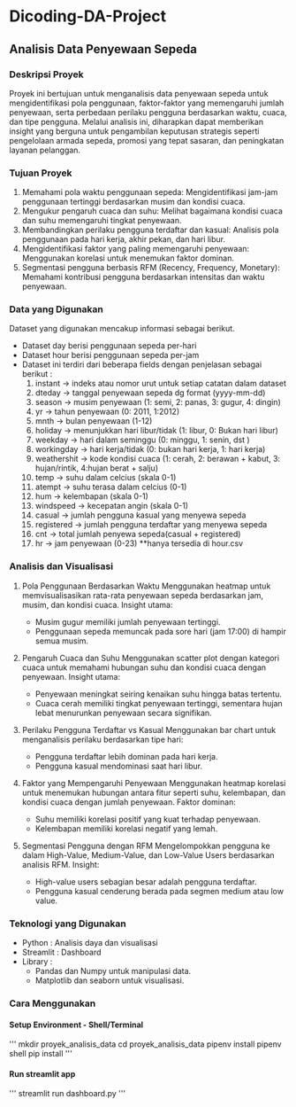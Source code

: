 # Dicoding-DA-Project

## Analisis Data Penyewaan Sepeda

### Deskripsi Proyek
Proyek ini bertujuan untuk menganalisis data penyewaan sepeda untuk mengidentifikasi pola penggunaan, faktor-faktor yang memengaruhi jumlah penyewaan, serta perbedaan perilaku pengguna berdasarkan waktu, cuaca, dan tipe pengguna. Melalui analisis ini, diharapkan dapat memberikan insight yang berguna untuk pengambilan keputusan strategis seperti pengelolaan armada sepeda, promosi yang tepat sasaran, dan peningkatan layanan pelanggan.

### Tujuan Proyek
1. Memahami pola waktu penggunaan sepeda: Mengidentifikasi jam-jam penggunaan tertinggi berdasarkan musim dan kondisi cuaca.
2. Mengukur pengaruh cuaca dan suhu: Melihat bagaimana kondisi cuaca dan suhu memengaruhi tingkat penyewaan.
3. Membandingkan perilaku pengguna terdaftar dan kasual: Analisis pola penggunaan pada hari kerja, akhir pekan, dan hari libur.
4. Mengidentifikasi faktor yang paling memengaruhi penyewaan: Menggunakan korelasi untuk menemukan faktor dominan.
5. Segmentasi pengguna berbasis RFM (Recency, Frequency, Monetary): Memahami kontribusi pengguna berdasarkan intensitas dan waktu penyewaan.

### Data yang Digunakan
Dataset yang digunakan mencakup informasi sebagai berikut. 
- Dataset day berisi penggunaan sepeda per-hari
- Dataset hour berisi penggunaan sepeda per-jam
- Dataset ini terdiri dari beberapa fields dengan penjelasan sebagai berikut : 
    1. instant -> indeks atau nomor urut untuk setiap catatan dalam dataset 
    2. dteday -> tanggal penyewaan sepeda dg format (yyyy-mm-dd)
    3. season -> musim penyewaan (1: semi, 2: panas, 3: gugur, 4: dingin)
    4. yr -> tahun penyewaan (0: 2011, 1:2012)
    5. mnth -> bulan penyewaan (1-12)
    6. holiday -> menunjukkan hari libur/tidak (1: libur, 0: Bukan hari libur)
    7. weekday -> hari dalam seminggu (0: minggu, 1: senin, dst )
    8. workingday -> hari kerja/tidak (0: bukan hari kerja, 1: hari kerja)
    9. weathershit -> kode kondisi cuaca (1: cerah, 2: berawan + kabut, 3: hujan/rintik, 4:hujan berat + salju)
    10. temp -> suhu dalam celcius (skala 0-1)
    11. atempt -> suhu terasa dalam celcius (0-1)
    12. hum -> kelembapan (skala 0-1)
    13. windspeed -> kecepatan angin (skala 0-1)
    14. casual -> jumlah pengguna kasual yang menyewa sepeda 
    15. registered -> jumlah pengguna terdaftar yang menyewa sepeda
    16. cnt -> total jumlah penyewa sepeda(casual + registered)
    17. hr -> jam penyewaan (0-23) **hanya tersedia di hour.csv

### Analisis dan Visualisasi
1. Pola Penggunaan Berdasarkan Waktu
    Menggunakan heatmap untuk memvisualisasikan rata-rata penyewaan sepeda berdasarkan jam, musim, dan kondisi cuaca. Insight utama:
    - Musim gugur memiliki jumlah penyewaan tertinggi.
    - Penggunaan sepeda memuncak pada sore hari (jam 17:00) di hampir semua musim.

2. Pengaruh Cuaca dan Suhu
    Menggunakan scatter plot dengan kategori cuaca untuk memahami hubungan suhu dan kondisi cuaca dengan penyewaan. Insight utama:
    - Penyewaan meningkat seiring kenaikan suhu hingga batas tertentu.
    - Cuaca cerah memiliki tingkat penyewaan tertinggi, sementara hujan lebat menurunkan penyewaan secara signifikan.

3. Perilaku Pengguna Terdaftar vs Kasual
    Menggunakan bar chart untuk menganalisis perilaku berdasarkan tipe hari:
    - Pengguna terdaftar lebih dominan pada hari kerja.
    - Pengguna kasual mendominasi saat hari libur.

4. Faktor yang Mempengaruhi Penyewaan
    Menggunakan heatmap korelasi untuk menemukan hubungan antara fitur seperti suhu, kelembapan, dan kondisi cuaca dengan jumlah penyewaan. Faktor dominan:
    - Suhu memiliki korelasi positif yang kuat terhadap penyewaan.
    - Kelembapan memiliki korelasi negatif yang lemah.

5. Segmentasi Pengguna dengan RFM
    Mengelompokkan pengguna ke dalam High-Value, Medium-Value, dan Low-Value Users berdasarkan analisis RFM. Insight:
    - High-value users sebagian besar adalah pengguna terdaftar.
    - Pengguna kasual cenderung berada pada segmen medium atau low value.

### Teknologi yang Digunakan
- Python : Analisis daya dan visualisasi
- Streamlit : Dashboard
- Library : 
    - Pandas dan Numpy untuk manipulasi data.
    - Matplotlib dan seaborn untuk visualisasi.

### Cara Menggunakan 

#### Setup Environment - Shell/Terminal
'''
mkdir proyek_analisis_data
cd proyek_analisis_data
pipenv install
pipenv shell
pip install 
'''
#### Run streamlit app
'''
streamlit run dashboard.py
'''